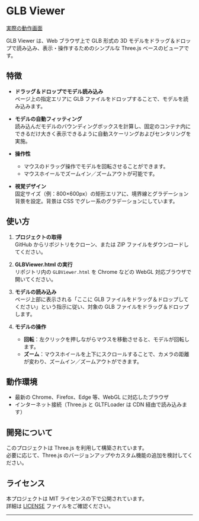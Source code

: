 # GLB Viewer

[実際の動作画面](https://tamanyo.github.io/GLBViewerSample/GLBViewer.html)

GLB Viewer は、Web ブラウザ上で GLB 形式の 3D モデルをドラッグ＆ドロップで読み込み、表示・操作するためのシンプルな Three.js ベースのビューアです。

## 特徴

- **ドラッグ＆ドロップでモデル読み込み**  
  ページ上の指定エリアに GLB ファイルをドロップすることで、モデルを読み込みます。

- **モデルの自動フィッティング**  
  読み込んだモデルのバウンディングボックスを計算し、固定のコンテナ内にできるだけ大きく表示できるように自動スケーリングおよびセンタリングを実施。

- **操作性**  
  - マウスのドラッグ操作でモデルを回転させることができます。  
  - マウスホイールでズームイン／ズームアウトが可能です。

- **視覚デザイン**  
  固定サイズ（例：800×600px）の矩形エリアに、境界線とグラデーション背景を設定。背景は CSS でグレー系のグラデーションにしています。

## 使い方

1. **プロジェクトの取得**  
   GitHub からリポジトリをクローン、または ZIP ファイルをダウンロードしてください。

2. **GLBViewer.html の実行**  
   リポジトリ内の `GLBViewer.html` を Chrome などの WebGL 対応ブラウザで開いてください。

3. **モデルの読み込み**  
   ページ上部に表示される「ここに GLB ファイルをドラッグ＆ドロップしてください」という指示に従い、対象の GLB ファイルをドラッグ＆ドロップします。

4. **モデルの操作**  
   - **回転**：左クリックを押しながらマウスを移動させると、モデルが回転します。  
   - **ズーム**：マウスホイールを上下にスクロールすることで、カメラの距離が変わり、ズームイン／ズームアウトができます。

## 動作環境

- 最新の Chrome、Firefox、Edge 等、WebGL に対応したブラウザ
- インターネット接続（Three.js と GLTFLoader は CDN 経由で読み込みます）

## 開発について

このプロジェクトは Three.js を利用して構築されています。  
必要に応じて、Three.js のバージョンアップやカスタム機能の追加を検討してください。

## ライセンス

本プロジェクトは MIT ライセンスの下で公開されています。  
詳細は [LICENSE](LICENSE) ファイルをご確認ください。

---
